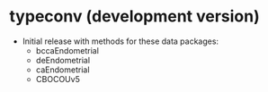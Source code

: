# typeconv (development version)

* Initial release with methods for these data packages:
  * bccaEndometrial
  * deEndometrial
  * caEndometrial
  * CBOCOUv5
